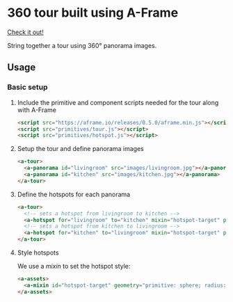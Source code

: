 # 360 tour built using A-Frame

[Check it out!](https://caseyyee.github.io/aframe-360-tour/)

String together a tour using 360&deg; panorama images.

## Usage

### Basic setup

1. Include the primitive and component scripts needed for the tour along with A-Frame

    ```html
    <script src="https://aframe.io/releases/0.5.0/aframe.min.js"></script>
    <script src="primitives/tour.js"></script>
    <script src="primitives/hotspot.js"></script>
    ```

1. Setup the tour and define panorama images

    ```html
    <a-tour>
      <a-panorama id="livingroom" src="images/livingroom.jpg"></a-panorama>
      <a-panorama id="kitchen" src="images/kitchen.jpg"></a-panorama>
    </a-tour>
    ```

1. Define the hotspots for each panorama

    ```html
    <a-tour>
      <!-- sets a hotspot from livingroom to kitchen -->
      <a-hotspot for="livingroom" to="kitchen" mixin="hotspot-target" position="5 0 0"></a-hotspot>
      <!-- sets a hotspot from kitchen to livingroom -->
      <a-hotspot for="kitchen" to="livingroom" mixin="hotspot-target" position="2 0 5"></a-hotspot>
    </a-tour>
    ```

1. Style hotspots

    We use a _mixin_ to set the hotspot style:

    ```html
    <a-assets>
      <a-mixin id="hotspot-target" geometry="primitive: sphere; radius: 0.15" material="color: yellow"></a-mixin>
    </a-assets>
    ```

